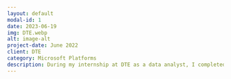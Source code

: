 ```yaml
---
layout: default
modal-id: 1
date: 2023-06-19
img: DTE.webp
alt: image-alt
project-date: June 2022
client: DTE
category: Microsoft Platforms
description: During my internship at DTE as a data analyst, I completed three projects.The first project involved creating a PowerApp app to organize, filter, insert, and delete licenses within a SharePoint list. It took approximately one month to complete. Using Agile methodologies, I presented my prototype app to my supervisor on a weekly basis and incorporated feedback into the development process. The goal was to leverage the features of PowerApps to provide a convenient solution for managing licenses. I connected the PowerApp to the SharePoint list and DTE's active directory, allowing easy lookup of names, job titles, and emails. The app enabled users to select licenses from a dropdown and provided filtering options based on expiration dates, license types, keywords, and names. Additionally, it included buttons for editing and deleting entries, with pop-up notifications to prevent accidental deletions or duplicates. The success of this project led to another opportunity.In project two, my supervisor was impressed with my work on the first project and asked me to create a similar PowerApp app but focused on password management. Using a separate SharePoint list dedicated to company-issued passwords, I enhanced the app with additional features, including password hiding and restricted access to authorized personnel only. This project also took approximately one month to complete.Lastly, project three involved creating a Power BI dashboard using the same SharePoint list from project one. The goal was to provide visually appealing and informative insights into license allocation within the company. The Power BI dashboard showcased details such as expired licenses and the percentage of each license type used by the company. I paid attention to color choices, considering colorblind users. This project further strengthened my skills with Microsoft platforms.Overall, these projects allowed me to deliver high-level requirements, adhere to Agile methodologies, and become proficient in PowerApps and Power BI. The solutions I developed provided valuable insights for license allocation, improved management processes, streamlined operations, and enhanced security for company-issued licenses and passwords at DTE.
---
```

